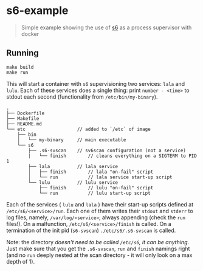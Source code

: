 # s6-example

> Simple example showing the use of [s6](http://skarnet.org/software/s6/) as a process supervisor with docker


## Running

  ```
  make build
  make run
  ```

This will start a container with `s6` supervisioning two services: `lala` and `lulu`. Each of these services does a single thing: print `number - <time>` to stdout each second (functionality from `/etc/bin/my-binary`). 

  ```
  .
  ├── Dockerfile
  ├── Makefile
  ├── README.md
  └── etc                   // added to `/etc` of image
      ├── bin
      │   └── my-binary     // main executable
      └── s6
          ├── .s6-svscan    // sv6scan configuration (not a service)
          |   └── finish        // cleans everything on a SIGTERM to PID 1
          ├── lala          // lala service
          │   ├── finish        // lala "on-fail" script
          │   └── run           // lala service start-up script
          └── lulu          // lulu service
              ├── finish        // lulu "on-fail" script
              └── run           // lulu start-up script
  ```

Each of the services ( `lulu` and `lala` ) have their start-up scripts defined at `/etc/s6/<service>/run`. Each one of them writes their `stdout` and `stderr` to log files, namely, `/var/log/<service>`; always appending (check the `run` files!). On a malfunction, `/etc/s6/<service>/finish` is called. On a termination of the init pid (`s6-svscan`) `./etc/s6/.s6-svscan` is called. 

Note: the directory *doesn't need to be called `/etc/s6`, it can be anything*. Just make sure that you get the `.s6-svscan`, `run` and `finish` namings right (and no `run` deeply nested at the scan directory - it will only look on a max depth of 1).

